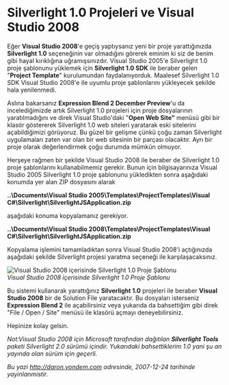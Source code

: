# Silverlight 1.0 Projeleri ve Visual Studio 2008 

Eğer **Visual Studio 2008**'e geçiş yaptıysanız yeni bir proje
yarattığınızda **Silverlight 1.0** seçeneğinin var olmadığını görerek
eminim ki siz de benim gibi hayal kırıklığına uğramışsınızdır. Visual
Studio 2005'e Silverlight 1.0 proje şablonunu yüklemek için
**Silverlight 1.0 SDK** ile beraber gelen "**Project Template**"
kurulumundan faydalanıyorduk. Maalesef Silverlight 1.0 SDK Visual Studio
2008'e ile uyumlu proje şablonlarını yükleyecek şekilde hala
yenilenmedi.

Aslına bakarsanız **Expression Blend 2 December Preview**'u da
incelediğimizde artık Silverlight 1.0 projeleri için proje dosyalarının
yaratılmadığını ve direk Visual Studio'daki "**Open Web Site"** menüsü
gibi bir klasör göstererek Silverlight 1.0 web siteleri yaratarak eski
sitelerini açabildiğimizi görüyoruz. Bu güzel bir gelişme çünkü çoğu
zaman Silverlight uygulamaları zaten var olan bir web sitesinin bir
parçası olacaktır. Ayrı bir proje olarak değerlendirmek çoğu durumda
mümkün olmuyor.

Herşeye rağmen bir şekilde Visual Studio 2008 ile beraber de Silverlight
1.0 proje şablonlarını kullanabilmemiz gerekir. Bunun için
bilgisayarınıza Visual Studio 2005 Silverlight 1.0 proje şablonunu
yükledikten sonra aşağıdaki konumda yer alan ZIP dosyasını alarak

**..\\Documents\\Visual Studio 2005\\Templates\\ProjectTemplates\\Visual
C\#\\Silverlight\\SilverlightJSApplication.zip**

aşağıdaki konuma kopyalamanız gerekiyor.

**..\\Documents\\Visual Studio 2008\\Templates\\ProjectTemplates\\Visual
C\#\\Silverlight\\SilverlightJSApplication.zip**

Kopyalama işlemini tamamladıktan sonra Visual Studio 2008'i açtığınızda
aşağıdaki şekilde Silverlight projesi yaratma seçeneği ile
karşılaşacaksınız.

![Visual Studio 2008 içerisinde Silverlight 1.0 Proje
Şablonu](../media/Silverlight_1_0_Projeleri_ve_Visual_Studio_2008/23122007_1.png)\
*Visual Studio 2008 içerisinde Silverlight 1.0 Proje Şablonu*

Bu sistemi kullanarak yarattığınız **Silverlight 1.0** projeleri ile
beraber **Visual Studio 2008** bir de Solution File yaratacaktır. Bu
dosyaları isterseniz **Expression Blend 2** ile açabilirsiniz veya
yukarıda da bahsettiğim gibi direk "File / Open / Site" menüsü ile
klasörü açmayı deneyebilirsiniz.

Hepinize kolay gelsin.

*Not:Visual Studio 2008 için Microsoft tarafından dağıtılan
**Silverlight Tools** paketi Silverlight 2.0 sürümü içindir. Yukarıdaki
bahsettiklerim 1.0 yani şu an yayında olan sürüm için geçerli.*


*Bu yazi http://daron.yondem.com adresinde, 2007-12-24 tarihinde yayinlanmistir.*